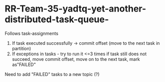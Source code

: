 # RR-Team-35-yadtq-yet-another-distributed-task-queue-

Follows task-assignments
1. If task executed successfully -> commit offset (move to the next task in partition)
2. If exceptions in tasks - try to run it <=3 times 
    if task still does not succeed, move commit offset, move on to the next task, mark as"FAILED"

Need to add "FAILED" tasks to a new topic (?)